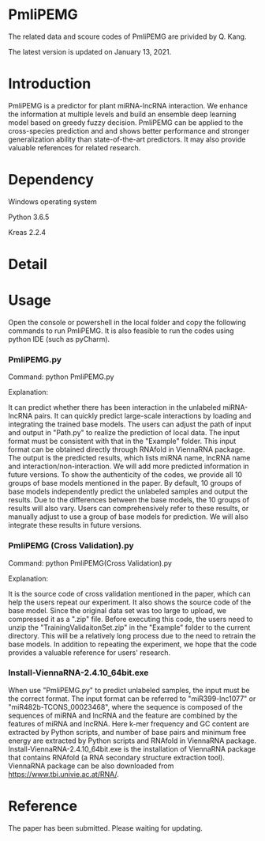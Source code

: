 # PmliPEMG
The related data and scoure codes of PmliPEMG are privided by Q. Kang.

The latest version is updated on January 13, 2021.

# Introduction
PmliPEMG is a predictor for plant miRNA-lncRNA interaction. We enhance the information at multiple levels and build an ensemble deep learning model based on greedy fuzzy decision. PmliPEMG can be applied to the cross-species prediction and and shows better performance and stronger generalization ability than state-of-the-art predictors. It may also provide valuable references for related research.

# Dependency
Windows operating system

Python 3.6.5

Kreas 2.2.4

# Detail


# Usage
Open the console or powershell in the local folder and copy the following commands to run PmliPEMG. It is also feasible to run the codes using python IDE (such as pyCharm).

### PmliPEMG.py
Command: python PmliPEMG.py

Explanation:

It can predict whether there has been interaction in the unlabeled miRNA-lncRNA pairs. It can quickly predict large-scale interactions by  loading and integrating the trained base models. The users can adjust the path of input and output in "Path.py" to realize the prediction of local data. The input format must be consistent with that in the "Example" folder. This input format can be obtained directly through RNAfold in ViennaRNA package. The output is the predicted results, which lists miRNA name, lncRNA name and interaction/non-interaction. We will add more predicted information in future versions. To show the authenticity of the codes, we provide all 10 groups of base models mentioned in the paper. By default, 10 groups of base models independently predict the unlabeled samples and output the results. Due to the differences between the base models, the 10 groups of results will also vary. Users can comprehensively refer to these results, or manually adjust to use a group of base models for prediction. We will also integrate these results in future versions.

### PmliPEMG (Cross Validation).py
Command: python PmliPEMG(Cross Validation).py

Explanation:

It is the source code of cross validation mentioned in the paper, which can help the users repeat our experiment. It also shows the source code of the base model. Since the original data set was too large to upload, we compressed it as a ".zip" file. Before executing this code, the users need to unzip the "TrainingValidaitonSet.zip" in the "Example" folder to the current directory. This will be a relatively long process due to the need to retrain the base models. In addition to repeating the experiment, we hope that the code provides a valuable reference for users' research.

### Install-ViennaRNA-2.4.10_64bit.exe
When use "PmliPEMG.py" to predict unlabeled samples, the input must be the correct format. The input format can be referred to "miR399-lnc1077" or "miR482b-TCONS_00023468", where the sequence is composed of the sequences of miRNA and lncRNA and the feature are combined by the features of miRNA and lncRNA. Here k-mer frequency and GC content are extracted by Python scripts, and number of base pairs and minimum free energy are extracted by Python scripts and RNAfold in ViennaRNA package. Install-ViennaRNA-2.4.10_64bit.exe is the installation of ViennaRNA package that contains RNAfold (a RNA secondary structure extraction tool). ViennaRNA package can be also downloaded from https://www.tbi.univie.ac.at/RNA/.

# Reference
The paper has been submitted. Please waiting for updating.
